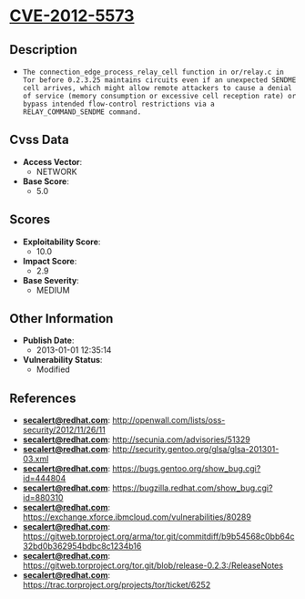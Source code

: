 
# [CVE-2012-5573](https://cve.mitre.org/cgi-bin/cvename.cgi?name=CVE-2012-5573)

## Description

- `The connection_edge_process_relay_cell function in or/relay.c in Tor before 0.2.3.25 maintains circuits even if an unexpected SENDME cell arrives, which might allow remote attackers to cause a denial of service (memory consumption or excessive cell reception rate) or bypass intended flow-control restrictions via a RELAY_COMMAND_SENDME command.`

## Cvss Data

- **Access Vector**:
  - NETWORK
- **Base Score**:
  - 5.0

## Scores

- **Exploitability Score**:
  - 10.0
- **Impact Score**:
  - 2.9
- **Base Severity**:
  - MEDIUM

## Other Information

- **Publish Date**:
  - 2013-01-01 12:35:14
- **Vulnerability Status**:
  - Modified

## References

- **secalert@redhat.com**: http://openwall.com/lists/oss-security/2012/11/26/11
- **secalert@redhat.com**: http://secunia.com/advisories/51329
- **secalert@redhat.com**: http://security.gentoo.org/glsa/glsa-201301-03.xml
- **secalert@redhat.com**: https://bugs.gentoo.org/show_bug.cgi?id=444804
- **secalert@redhat.com**: https://bugzilla.redhat.com/show_bug.cgi?id=880310
- **secalert@redhat.com**: https://exchange.xforce.ibmcloud.com/vulnerabilities/80289
- **secalert@redhat.com**: https://gitweb.torproject.org/arma/tor.git/commitdiff/b9b54568c0bb64c32bd0b362954bdbc8c1234b16
- **secalert@redhat.com**: https://gitweb.torproject.org/tor.git/blob/release-0.2.3:/ReleaseNotes
- **secalert@redhat.com**: https://trac.torproject.org/projects/tor/ticket/6252
